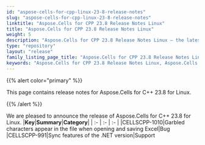 ```yaml
---
id: "aspose-cells-for-cpp-linux-23-8-release-notes"
slug: "aspose-cells-for-cpp-linux-23-8-release-notes"
linktitle: "Aspose.Cells for CPP 23.8 Release Notes Linux"
title: "Aspose.Cells for CPP 23.8 Release Notes Linux"
weight: 5
description: "Aspose.Cells for CPP 23.8 Release Notes Linux – the latest enhancements, new features, and fixes."
type: "repository"
layout: "release"
family_listing_page_title: "Aspose.Cells for CPP 23.8 Release Notes Linux"
keywords: "Aspose.Cells for CPP 23.8 Release Notes Linux, Aspose.Cells for CPP 23.8 Linux updates and fixes"
---
```


{{% alert color="primary" %}}

This page contains release notes for Aspose.Cells for C++ 23.8 for Linux.

{{% /alert %}}

We are pleased to announce the release of Aspose.Cells for C++ 23.8 for Linux.
|**Key**|**Summary**|**Category**|
| :- | :- | :- |
|CELLSCPP-1010|Garbled characters appear in the file when opening and saving Excel|Bug
|CELLSCPP-991|Sync features of the .NET version|Support
